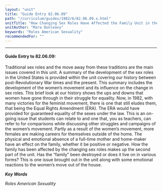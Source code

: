 ```yaml
---
layout: "unit"
title: "Guide Entry 82.06.09"
path: "/curriculum/guides/1982/6/82.06.09.x.html"
unitTitle: "How Changing Sex Roles Have Affected the Family Unit in the United States"
unitAuthor: "Mara Dunleavy"
keywords: "Roles American Sexuality"
recommendedFor: ""
---
```

<body>
<hr/>
 <h4>
  Guide Entry to 82.06.09:
 </h4>
 Traditional sex roles and the move away from these traditions are the main issues covered in this unit.  A summary of the development of the sex roles in the United States is provided within the unit covering our history between post-Revolutionary War times and the present. This summary includes the development of the women’s movement and its influence on the change in sex roles.  This brief look at our history shows the ups and downs that women have gone through in their struggle for equality.  Now, in 1982, with many victories for the feminist movement, there is one that still eludes them, that being the Equal Rights Amendment (ERA).  The ERA would have provided for guaranteed equality of the sexes under the law.  This is an on-going issue that students can relate to and one that, you as teachers, can refer to for comparisons while discussing other struggles and campaigns of the women’s movement.  Partly as a result of the women’s movement, more females are making careers for themselves outside of the home.  The physical and emotional absence of a full-time mother and home-maker have an effect on the family, whether it be positive or negative.  How the family has been affected by the changing sex roles makes up the second part of the unit.  Has the “family” been destroyed or does it live on in various forms? This is one issue brought out in the unit along with some emotional reactions to the women’s move out of the house.
<p>
  <b>
   <i>
    Key Words
   </i>
  </b>
  <br/>
 </p>
 <p>
  <i>
   Roles American Sexuality
  </i>
 </p>

</body>